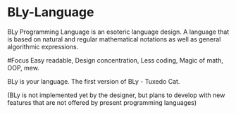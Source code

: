 # BLy-Language
BLy Programming Language is an esoteric language design.
A language that is based on natural and regular mathematical notations as well as general algorithmic expressions.

#Focus
Easy readable,
Design concentration,
Less coding,
Magic of math,
OOP,
mew.

BLy is your language. The first version of BLy - Tuxedo Cat.

(BLy is not implemented yet by the designer, but plans to develop with new features that are not offered by present programming languages)
